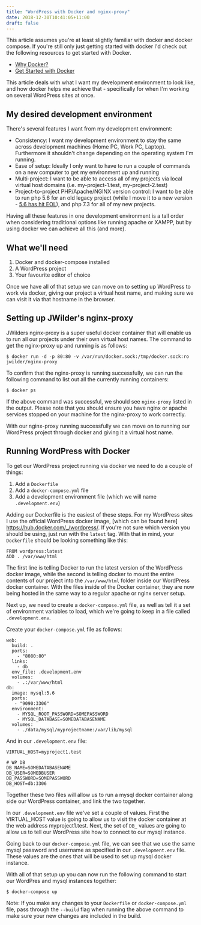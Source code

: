 ```yaml
---
title: "WordPress with Docker and nginx-proxy"
date: 2018-12-30T10:41:05+11:00
draft: false
---
```


This article assumes you're at least slightly familiar with docker and docker compose. If you're still only just getting started with docker I'd check out the following resources to get started with Docker.

- [Why Docker?](https://www.docker.com/why-docker)
- [Get Started with Docker](https://www.docker.com/get-started)

This article deals with what I want my development environment to look like, and how docker helps me achieve that - specifically for when I'm working on several WordPress sites at once.

## My desired development environment

There's several features I want from my development environment:

- Consistency: I want my development environment to stay the same across development machines (Home PC, Work PC, Laptop). Furthermore it shouldn't change depending on the operating system I'm running.
- Ease of setup: Ideally I only want to have to run a couple of commands on a new computer to get my environment up and running
- Multi-project: I want to be able to access all of my projects via local virtual host domains (i.e. my-project-1.test, my-project-2.test)
- Project-to-project PHP/Apache/NGINX version control: I want to be able to run php 5.6 for an old legacy project (while I move it to a new version - [5.6 has hit EOL](http://php.net/supported-versions.php)), and php 7.3 for all of my new projects.

Having all these features in one development environment is a tall order when considering traditional options like running apache or XAMPP, but by using docker we can achieve all this (and more).

## What we'll need

1. Docker and docker-compose installed
2. A WordPress project
3. Your favourite editor of choice

Once we have all of that setup we can move on to setting up WordPress to work via docker, giving our project a virtual host name, and making sure we can visit it via that hostname in the browser.

## Setting up JWilder's nginx-proxy

JWilders nginx-proxy is a super useful docker container that will enable us to run all our projects under their own virtual host names. The command to get the nginx-proxy up and running is as follows:

```shell
$ docker run -d -p 80:80 -v /var/run/docker.sock:/tmp/docker.sock:ro jwilder/nginx-proxy
```

To confirm that the nginx-proxy is running successfully, we can run the following command to list out all the currently running containers:

```shell
$ docker ps
```

If the above command was successful, we should see `nginx-proxy` listed in the output. Please note that you should ensure you have nginx or apache services stopped on your machine for the nginx-proxy to work correctly.

With our nginx-proxy running successfully we can move on to running our WordPress project through docker and giving it a virtual host name.

## Running WordPress with Docker

To get our WordPress project running via docker we need to do a couple of things:

1. Add a `Dockerfile`
2. Add a `docker-compose.yml` file
3. Add a development environment file (which we will name `.development.env`)

Adding our Dockerfile is the easiest of these steps. For my WordPress sites I use the official WordPress docker image, [which can be found here] https://hub.docker.com/_/wordpress/. If you're not sure which version you should be using, just run with the `latest` tag. With that in mind, your `Dockerfile` should be looking something like this:

```Docker
FROM wordpress:latest
ADD . /var/www/html
```

The first line is telling Docker to run the latest version of the WordPress docker image, while the second is telling docker to mount the entire contents of our project into the `/var/www/html` folder inside our WordPress docker container. With the files inside of the Docker container, they are now being hosted in the same way to a regular apache or nginx server setup.

Next up, we need to create a `docker-compose.yml` file, as well as tell it a set of environment variables to load, which we're going to keep in a file called `.development.env`.

Create your `docker-compose.yml` file as follows:

```Docker
web:
  build: .
  ports:
    - "8080:80"
  links:
    - db
  env_file: .development.env
  volumes:
    - .:/var/www/html
db:
  image: mysql:5.6
  ports:
   - "9090:3306"
  environment:
    - MYSQL_ROOT_PASSWORD=SOMEPASSWORD
    - MYSQL_DATABASE=SOMEDATABASENAME
  volumes:
    - ./data/mysql/myprojectname:/var/lib/mysql
```

And in our `.development.env` file:

```Docker
VIRTUAL_HOST=myproject1.test

# WP DB
DB_NAME=SOMEDATABASENAME
DB_USER=SOMEDBUSER
DB_PASSWORD=SOMEPASSWORD
DB_HOST=db:3306
```

Together these two files will allow us to run a mysql docker container along side our WordPress container, and link the two together.

In our `.development.env` file we've set a couple of values. First the VIRTUAL_HOST value is going to allow us to visit the docker container at the web address myproject1.test. Next, the set of `DB_` values are going to allow us to tell our WordPress site how to connect to our mysql instance.

Going back to our `docker-compose.yml` file, we can see that we use the same mysql password and username as specified in our `.development.env` file. These values are the ones that will be used to set up mysql docker instance.

With all of that setup up you can now run the following command to start our WordPres and mysql instances together:

```shell
$ docker-compose up
```

Note: If you make any changes to your `Dockerfile` or `docker-compose.yml` file, pass through the `--build` flag when running the above command to make sure your new changes are included in the build.
